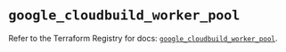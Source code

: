 # `google_cloudbuild_worker_pool`

Refer to the Terraform Registry for docs: [`google_cloudbuild_worker_pool`](https://registry.terraform.io/providers/hashicorp/google-beta/6.7.0/docs/resources/google_cloudbuild_worker_pool).
